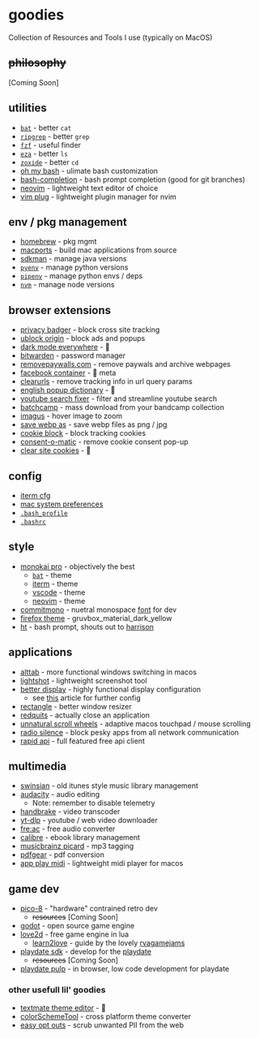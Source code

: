 # goodies
Collection of Resources and Tools I use (typically on MacOS)

## ~~philosophy~~
[Coming Soon]

## utilities
* [`bat`](https://github.com/sharkdp/bat) - better `cat`
* [`ripgrep`](https://github.com/BurntSushi/ripgrep) - better `grep`
* [`fzf`](https://github.com/junegunn/fzf) - useful finder
* [`eza`](https://github.com/eza-community/eza) - better `ls`
* [`zoxide`](https://github.com/ajeetdsouza/zoxide) - better `cd`
* [oh my bash](https://ohmybash.nntoan.com/) - ulimate bash customization
* [bash-completion](https://formulae.brew.sh/formula/bash-completion) - bash prompt completion (good for git branches)
* [neovim](https://neovim.io/) - lightweight text editor of choice
* [vim plug](https://github.com/junegunn/vim-plug) - lightweight plugin manager for nvim

## env / pkg management
* [homebrew](https://brew.sh/) - pkg mgmt
* [macports](https://www.macports.org/) - build mac applications from source
* [sdkman](https://sdkman.io/) - manage java versions
* [`pyenv`](https://github.com/pyenv/pyenv) - manage python versions
* [`pipenv`](https://pipenv.pypa.io/en/latest/) - manage python envs / deps
* [`nvm`](https://github.com/nvm-sh/nvm) - manage node versions

## browser extensions
* [privacy badger](https://privacybadger.org/) - block cross site tracking
* [ublock origin](https://ublockorigin.com/) - block ads and popups
* [dark mode everywhere](https://www.petasittek.com/dark-mode-everywhere/) - 🌙
* [bitwarden](https://bitwarden.com/) - password manager
* [removepaywalls.com](https://removepaywalls.com/) - remove paywals and archive webpages
* [facebook container](https://addons.mozilla.org/en-US/firefox/addon/facebook-container/) - 🚫 meta 
* [clearurls](https://github.com/ClearURLs/Addon) - remove tracking info in url query params
* [english popup dictionary](https://krv5vignesh.github.io/) - 📖
* [youtube search fixer](https://phoennix.gitlab.io/youtubesearchfix/) - filter and streamline youtube search
* [batchcamp](https://deejay.tools/) - mass download from your bandcamp collection
* [imagus](https://www.reddit.com/r/imagus/) - hover image to zoom
* [save webp as](https://github.com/jscher2000/Save-webP-as-extension) - save webp files as png / jpg
* [cookie block](https://github.com/dibollinger/CookieBlock) - block tracking cookies
* [consent-o-matic](https://consentomatic.au.dk/) - remove cookie consent pop-up
* [clear site cookies](https://addons.mozilla.org/en-US/firefox/addon/clear-site-cookies/) - 🍪

## config
* [iterm cfg](https://github.com/jennymaeleidig/dev-goodies/blob/main/config/iterm/Default.json)
* [mac system preferences](https://github.com/jennymaeleidig/dev-goodies/blob/main/config/mac/Preferences.zip) 
* [`.bash_profile`](https://github.com/jennymaeleidig/dev-goodies/blob/main/config/bash/.bash_profile)
* [`.bashrc`](https://github.com/jennymaeleidig/dev-goodies/blob/main/config/bash/.bashrc)

## style
* [monokai pro](https://monokai.pro/) - objectively the best
    * [`bat`](https://github.com/jennymaeleidig/dev-goodies/blob/main/style/bat/Monokai%20Proish.tmTheme) - theme
    * [iterm](https://github.com/jennymaeleidig/dev-goodies/blob/main/style/iterm/Monokai_Pro.itermcolors) - theme
    * [vscode](https://monokai.pro/vscode) - theme
    * [neovim](https://github.com/loctvl842/monokai-pro.nvim?tab=readme-ov-file#-pro) - theme
* [commitmono](https://commitmono.com/) - nuetral monospace [font](https://github.com/jennymaeleidig/dev-goodies/blob/main/style/font/CommitMonoV143.zip) for dev
* [firefox theme](https://addons.mozilla.org/en-US/firefox/addon/gruvbox_material_dark_yellow/) - gruvbox_material_dark_yellow
* [ht](https://github.com/ohmybash/oh-my-bash/wiki/Themes#ht) - bash prompt, shouts out to [harrison](https://github.com/HarrisonGagnon)

## applications
* [alttab](https://alt-tab-macos.netlify.app/) - more functional windows switching in macos
* [lightshot](https://app.prntscr.com/en/index.html) - lightweight screenshot tool
* [better display](https://github.com/waydabber/BetterDisplay) - highly functional display configuration
    * see [this](https://github.com/waydabber/BetterDisplay/wiki/Eye-care:-prevent-PWM-and-or-temporal-dithering) article for  further config
* [rectangle](https://rectangleapp.com/) - better window resizer
* [redquits](http://carsten-mielke.com/redquits.html) - actually close an application
* [unnatural scroll wheels](https://github.com/ther0n/UnnaturalScrollWheels) - adaptive macos touchpad / mouse scrolling
* [radio silence](https://radiosilenceapp.com/) - block pesky apps from all network communication
* [rapid api](https://paw.cloud/) - full featured free api client

## multimedia
* [swinsian](https://swinsian.com/) - old itunes style music library management
* [audacity](https://www.audacityteam.org/) - audio editing
    * Note: remember to disable telemetry
* [handbrake](https://handbrake.fr/) - video transcoder
* [yt-dlp](https://ytdl-org.github.io/youtube-dl/) - youtube / web video downloader
* [fre:ac](https://github.com/enzo1982/freac) - free audio converter
* [calibre](https://calibre-ebook.com/) - ebook library management
* [musicbrainz picard](https://picard.musicbrainz.org/) - mp3 tagging
* [pdfgear](https://www.pdfgear.com/) - pdf conversion
* [app play midi](https://github.com/benwiggy/applaymidi) - lightweight midi player for macos

## game dev
* [pico-8](https://www.lexaloffle.com/pico-8.php) - "hardware" contrained retro dev
    * ~~resources~~ [Coming Soon]
* [godot](https://godotengine.org/) - open source game engine
* [love2d](https://love2d.org/) - free game engine in lua
    * [learn2love](https://rvagamejams.com/learn2love/) - guide by the lovely [rvagamejams]()
* [playdate sdk](https://play.date/dev/) - develop for the [playdate](https://play.date/)
    * ~~resources~~ [Coming Soon]
* [playdate pulp](https://play.date/pulp/) - in browser, low code development for playdate

### other usefull lil' goodies
* [textmate theme editor](https://tmtheme-editor.glitch.me) - 🎨
* [colorSchemeTool](https://github.com/JetBrains/colorSchemeTool) - cross platform theme converter
* [easy opt outs](https://easyoptouts.com/) - scrub unwanted PII from the web
